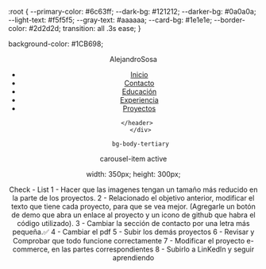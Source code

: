 :root {
    --primary-color: #6c63ff;
    --dark-bg: #121212;
    --darker-bg: #0a0a0a;
    --light-text: #f5f5f5;
    --gray-text: #aaaaaa;
    --card-bg: #1e1e1e;
    --border-color: #2d2d2d;
    transition: all .3s ease;
}

background-color: #1CB698;

   <div class="contenedor-header">
      <header>    
        <nav id="nav">
            <div class="logo">Alejandro<span>Sosa</span></div>
            <ul class="nav-links">
                <li><a href="#inicio">Inicio</a></li>
                <li><a href="#contacto">Contacto</a></li>
                <li><a href="#educación">Educación</a></li>
                <li><a href="#experiencia">Experiencia</a></li>
                <li><a href="#proyectos">Proyectos</a></li>
            </ul>
        </nav>
         <div class="nav-responsive" onclick="mostrarOcultarMenu()">
            <i class="fa-solid fa-bars"></i>
        </div>
               
      </header>
        </div>

        bg-body-tertiary

 carousel-item active

 width: 350px; height: 300px;  


Check - List
1 - Hacer que las imagenes tengan un tamaño más reducido en la parte de los proyectos. 
2 - Relacionado el objetivo anterior, modificar el texto que tiene cada proyecto, para que se vea mejor. (Agregarle un botón de demo que abra un enlace al proyecto y un icono de github que habra el código utilizado). 
3 - Cambiar la sección de contacto por una letra más pequeña.✅
4 - Cambiar el pdf
5 - Subir los demás proyectos
6 - Revisar y Comprobar que todo funcione correctamente
7 - Modificar el proyecto e-commerce, en las partes correspondientes 
8 - Subirlo a LinKedIn y seguir aprendiendo

